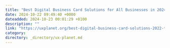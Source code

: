 ```yaml
---
title: "Best Digital Business Card Solutions for All Businesses in 2024"
date: 2024-10-22 09:49:40 +0000
dateadded: 2024-10-23 00:01:29 +0100
description: ""
link: "https://uxplanet.org/best-digital-business-card-solutions-2022-the-complete-list-cc0269258620?source=rss----819cc2aaeee0---4"
category:
directory: _directory/ux-planet.md
---
```

